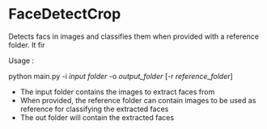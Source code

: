 # FaceDetectCrop

Detects facs in images and classifies them when provided with a reference folder. It fir

Usage :

python main.py -i *input folder* -o *output_folder* [-r *reference_folder*]

- The input folder contains the images to extract faces from
- When provided, the reference folder can contain images to be used as reference for classifying the extracted faces
- The out folder will contain the extracted faces
